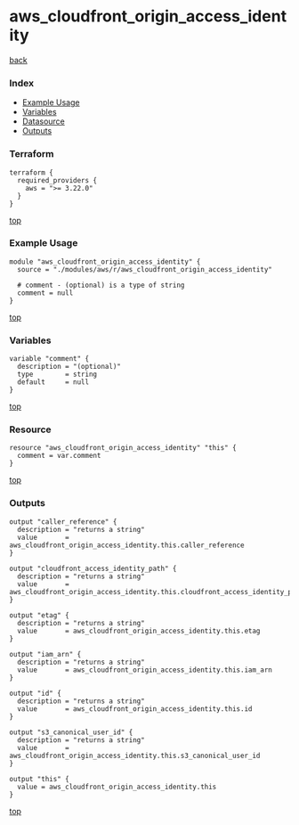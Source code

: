 # aws_cloudfront_origin_access_identity

[back](../aws.md)

### Index

- [Example Usage](#example-usage)
- [Variables](#variables)
- [Datasource](#datasource)
- [Outputs](#outputs)

### Terraform

```hcl
terraform {
  required_providers {
    aws = ">= 3.22.0"
  }
}
```

[top](#index)

### Example Usage

```hcl
module "aws_cloudfront_origin_access_identity" {
  source = "./modules/aws/r/aws_cloudfront_origin_access_identity"

  # comment - (optional) is a type of string
  comment = null
}
```

[top](#index)

### Variables

```hcl
variable "comment" {
  description = "(optional)"
  type        = string
  default     = null
}
```

[top](#index)

### Resource

```hcl
resource "aws_cloudfront_origin_access_identity" "this" {
  comment = var.comment
}
```

[top](#index)

### Outputs

```hcl
output "caller_reference" {
  description = "returns a string"
  value       = aws_cloudfront_origin_access_identity.this.caller_reference
}

output "cloudfront_access_identity_path" {
  description = "returns a string"
  value       = aws_cloudfront_origin_access_identity.this.cloudfront_access_identity_path
}

output "etag" {
  description = "returns a string"
  value       = aws_cloudfront_origin_access_identity.this.etag
}

output "iam_arn" {
  description = "returns a string"
  value       = aws_cloudfront_origin_access_identity.this.iam_arn
}

output "id" {
  description = "returns a string"
  value       = aws_cloudfront_origin_access_identity.this.id
}

output "s3_canonical_user_id" {
  description = "returns a string"
  value       = aws_cloudfront_origin_access_identity.this.s3_canonical_user_id
}

output "this" {
  value = aws_cloudfront_origin_access_identity.this
}
```

[top](#index)